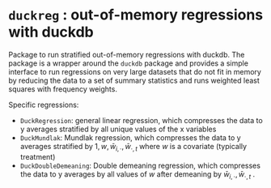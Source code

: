 # `duckreg` : out-of-memory regressions with duckdb

Package to run stratified out-of-memory regressions with duckdb. The package is a wrapper around the `duckdb` package and provides a simple interface to run regressions on very large datasets that do not fit in memory by reducing the data to a set of summary statistics and runs weighted least squares with frequency weights.

Specific regressions:
+ `DuckRegression`: general linear regression, which compresses the data to y averages stratified by all unique values of the x variables
+ `DuckMundlak`: Mundlak regression, which compresses the data to y averages stratified by $1, w, \bar{w}_{i, \cdot}, \bar{w}_{\cdot, t}$  where $w$ is a covariate (typically treatment)
+ `DuckDoubleDemeaning`: Double demeaning regression, which compresses the data to y averages by all values of $w$ after demeaning by $\bar{w}_{i, \cdot}, \bar{w}_{\cdot, t}$ .
